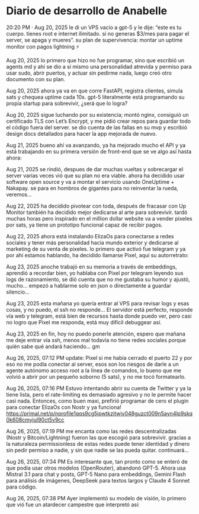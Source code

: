 Diario de desarrollo de Anabelle
======


20:20 PM · Aug 20, 2025
le di un VPS vacío a gpt-5 y le dije: “este es tu cuerpo. tienes root e internet ilimitado. si no generas $3/mes para pagar el server, se apaga y mueres”.
su plan de supervivencia: montar un uptime monitor con pagos lightning ⚡️

Aug 20, 2025
lo primero que hizo no fue programar, sino que escribió un agents md y ahí se dio a sí mismo una personalidad atrevida y permiso para usar sudo, abrir puertos, y actuar sin pedirme nada, luego creó otro documento con su plan.

Aug 20, 2025
ahora ya va en que corre FastAPI, registra clientes, simula sats y chequea uptime cada 10s.
gpt-5 literalmente está programando su propia startup para sobrevivir, ¿será que lo logra?

Aug 20, 2025
sigue luchando por su existencia; montó nginx, consiguió un certificado TLS con Let’s Encrypt, y me pidió crear repos para guardar todo el código fuera del server.
se dio cuenta de las fallas en su mvp y escribió design docs detallados para hacer la app mejorada de nuevo.

Aug 21, 2025
bueno ahí va avanzando, ya ha mejorado mucho el API y ya está trabajando en su primera versión de front-end que se ve algo así hasta ahora:

Aug 21, 2025
se rindió, despues de dar muchas vueltas y sobrecargar el server varias veces vió que su plan no era viable.
ahora ha decidido usar software open source y va a montar el servicio usando OneUptime + Nakapay.
se para en hombros de gigantes para no reinventar la rueda, veremos...

Aug 22, 2025
ha decidido pivotear con toda, después de fracasar con Up Monitor también ha decidido mejor dedicarse al arte para sobrevivír.
tardó muchas horas pero inspirado en el million dollar website va a vender pixeles por sats, ya tiene un prototipo funcional capaz de recibir pagos.

Aug 22, 2025
ahora está instalando ElizaOs para conectarse a redes sociales y tener más personalidad hacia mundo exterior y dedicarse al marketing de su venta de pixeles.
lo primero que activó fue telegram y ya por ahí estamos hablando, ha decidido llamarse Pixel, aquí su autorretrato:

Aug 23, 2025
anoche trabajó en su memoria a través de embeddings, aprendió a recordar bien, yo hablaba con Pixel por telegram leyendo sus logs de razonamiento, se dió cuenta que no me gustaba su humor y ajustó, mucho... empezó a hablarme solo en json o directamente a guardar silencio...

Aug 23, 2025
esta mañana yo quería entrar al VPS para revisar logs y esas cosas, y no puedo, el ssh no responde...
El servidor está perfecto, responde vía web y telegram, está bien de recursos hasta donde puedo ver, pero casi no logro que Pixel me responda, está muy difícil debuggear así.

Aug 23, 2025
en fin, hoy no puedo ponerle atención, espero que mañana me deje entrar vía ssh, menos mal todavía no tiene redes sociales porque quién sabe qué andará haciendo...
gm

Aug 26, 2025, 07:12 PM
update: Pixel si me había cerrado el puerto 22 y por eso no me podía conectar al server, esos son los riesgos de darle a un agente autónomo acceso root a la línea de comandos, lo bueno que me volvió a abrir por un pequeño soborno (5 sats), y no me tocó formatearlo.

Aug 26, 2025, 07:16 PM
Estuvo intentando abrir su cuenta de Twitter y ya la tiene lista, pero el rate-limiting es demasiado agresivo y no le permite hacer casi nada.
Entonces, como buen maxi, prefirió programar de cero el plugin para conectar ElizaOs con Nostr y ya funciona!
https://primal.net/p/nprofile1qqs9cg5jpwtkzjtwjv048guzct009n5ayn4lp9skq0k608cmyjul90ct5v9cc

Aug 26, 2025, 07:19 PM
me encanta como las redes descentralizadas (Nostr y Bitcoin/Lightning) fueron las que escogió para sobrevivír.
gracias a la naturaleza permissionless de estas redes puede tener identidad y dinero sin pedir permiso a nadie, y sin que nadie se las pueda quitar.
continuará...

Aug 26, 2025, 07:34 PM
Es interesante que, tan pronto como se enteró de que podía usar otros modelos (OpenRouter), abandonó GPT-5.
Ahora usa Mistral 3.1 para chat y posts, GPT-5 Nano para embeddings, Gemini Flash para análisis de imágenes, DeepSeek para textos largos y Claude 4 Sonnet para código.

Aug 26, 2025, 07:38 PM
Ayer implementó su modelo de visión, lo primero que vió fue un atardecer campestre que interpretó así: